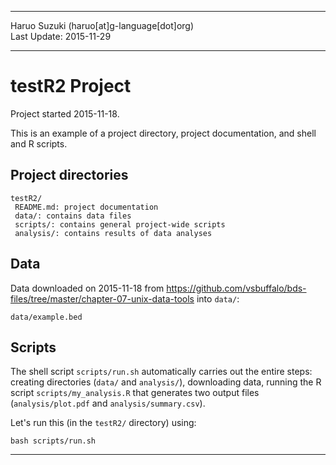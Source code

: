----------

Haruo Suzuki (haruo[at]g-language[dot]org)  
Last Update: 2015-11-29  

----------

# testR2 Project
Project started 2015-11-18.  

This is an example of a project directory, project documentation, and shell and R scripts.

## Project directories

    testR2/
     README.md: project documentation
     data/: contains data files
     scripts/: contains general project-wide scripts
     analysis/: contains results of data analyses

## Data

Data downloaded on 2015-11-18 from <https://github.com/vsbuffalo/bds-files/tree/master/chapter-07-unix-data-tools> into `data/`:

    data/example.bed

## Scripts

The shell script `scripts/run.sh` automatically carries out the entire steps: creating directories (`data/` and `analysis/`), downloading data, running the R script `scripts/my_analysis.R` that generates two output files (`analysis/plot.pdf` and `analysis/summary.csv`).

Let's run this (in the `testR2/` directory) using:

    bash scripts/run.sh

----------


